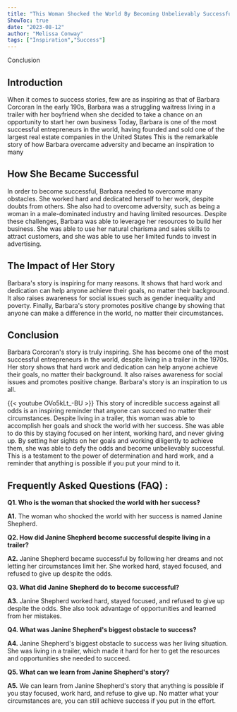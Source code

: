 ```yaml
---
title: "This Woman Shocked the World By Becoming Unbelievably Successful Despite Living in a Trailer!"
ShowToc: true 
date: "2023-08-12"
author: "Melissa Conway" 
tags: ["Inspiration","Success"]
---
```

Conclusion

## Introduction

When it comes to success stories, few are as inspiring as that of Barbara Corcoran In the early 190s, Barbara was a struggling waitress living in a trailer with her boyfriend when she decided to take a chance on an opportunity to start her own business Today, Barbara is one of the most successful entrepreneurs in the world, having founded and sold one of the largest real estate companies in the United States This is the remarkable story of how Barbara overcame adversity and became an inspiration to many 

## How She Became Successful

In order to become successful, Barbara needed to overcome many obstacles. She worked hard and dedicated herself to her work, despite doubts from others. She also had to overcome adversity, such as being a woman in a male-dominated industry and having limited resources. Despite these challenges, Barbara was able to leverage her resources to build her business. She was able to use her natural charisma and sales skills to attract customers, and she was able to use her limited funds to invest in advertising. 

## The Impact of Her Story

Barbara's story is inspiring for many reasons. It shows that hard work and dedication can help anyone achieve their goals, no matter their background. It also raises awareness for social issues such as gender inequality and poverty. Finally, Barbara's story promotes positive change by showing that anyone can make a difference in the world, no matter their circumstances. 

## Conclusion

Barbara Corcoran's story is truly inspiring. She has become one of the most successful entrepreneurs in the world, despite living in a trailer in the 1970s. Her story shows that hard work and dedication can help anyone achieve their goals, no matter their background. It also raises awareness for social issues and promotes positive change. Barbara's story is an inspiration to us all.

{{< youtube OVo5kLt_-BU >}} 
This story of incredible success against all odds is an inspiring reminder that anyone can succeed no matter their circumstances. Despite living in a trailer, this woman was able to accomplish her goals and shock the world with her success. She was able to do this by staying focused on her intent, working hard, and never giving up. By setting her sights on her goals and working diligently to achieve them, she was able to defy the odds and become unbelievably successful. This is a testament to the power of determination and hard work, and a reminder that anything is possible if you put your mind to it.

## Frequently Asked Questions (FAQ) :
**Q1. Who is the woman that shocked the world with her success?**

**A1.** The woman who shocked the world with her success is named Janine Shepherd.

**Q2. How did Janine Shepherd become successful despite living in a trailer?**

**A2.** Janine Shepherd became successful by following her dreams and not letting her circumstances limit her. She worked hard, stayed focused, and refused to give up despite the odds.

**Q3. What did Janine Shepherd do to become successful?**

**A3.** Janine Shepherd worked hard, stayed focused, and refused to give up despite the odds. She also took advantage of opportunities and learned from her mistakes.

**Q4. What was Janine Shepherd's biggest obstacle to success?**

**A4.** Janine Shepherd's biggest obstacle to success was her living situation. She was living in a trailer, which made it hard for her to get the resources and opportunities she needed to succeed.

**Q5. What can we learn from Janine Shepherd's story?**

**A5.** We can learn from Janine Shepherd's story that anything is possible if you stay focused, work hard, and refuse to give up. No matter what your circumstances are, you can still achieve success if you put in the effort.



